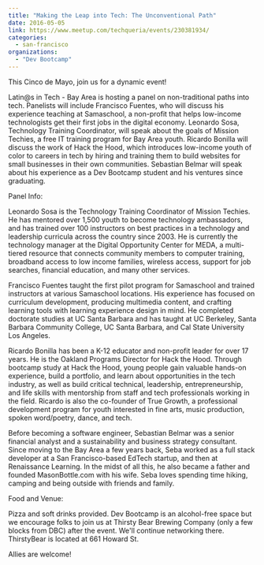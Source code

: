 ```yaml
---
title: "Making the Leap into Tech: The Unconventional Path"
date: 2016-05-05
link: https://www.meetup.com/techqueria/events/230381934/
categories:
  - san-francisco
organizations:
  - "Dev Bootcamp"
---
```


This Cinco de Mayo, join us for a dynamic event!

Latin@s in Tech - Bay Area is hosting a panel on non-traditional paths into tech. Panelists will include Francisco Fuentes, who will discuss his experience teaching at Samaschool, a non-profit that helps low-income technologists get their first jobs in the digital economy. Leonardo Sosa, Technology
Training Coordinator, will speak about the goals of Mission Techies, a free IT training program for Bay Area youth. Ricardo Bonilla will discuss the work of Hack the Hood, which introduces low-income youth of color to careers in tech by hiring and training them to build websites for small businesses
in their own communities. Sebastian Belmar will speak about his experience as a Dev Bootcamp student and his ventures since graduating.

Panel Info:

Leonardo Sosa is the Technology Training Coordinator of Mission Techies. He has mentored over 1,500 youth to become technology ambassadors, and has trained over 100 instructors on best practices in a technology and leadership curricula across the country since 2003. He is currently the technology
manager at the Digital Opportunity Center for MEDA, a multi-tiered resource that connects community members to computer training, broadband access to low income families, wireless access, support for job searches, financial education, and many other services.

Francisco Fuentes taught the first pilot program for Samaschool and trained instructors at various Samaschool locations. His experience has focused on curriculum development, producing multimedia content, and crafting learning tools with learning experience design in mind. He completed doctorate
studies at UC Santa Barbara and has taught at UC Berkeley, Santa Barbara Community College, UC Santa Barbara, and Cal State University Los Angeles.

Ricardo Bonilla has been a K-12 educator and non-profit leader for over 17 years. He is the Oakland Programs Director for Hack the Hood. Through bootcamp study at Hack the Hood, young people gain valuable hands-on experience, build a portfolio, and learn about opportunities in the tech industry, as
well as build critical technical, leadership, entrepreneurship, and life skills with mentorship from staff and tech professionals working in the field. Ricardo is also the co-founder of True Growth, a professional development program for youth interested in fine arts, music production, spoken
word/poetry, dance, and tech.

Before becoming a software engineer, Sebastian Belmar was a senior financial analyst and a sustainability and business strategy consultant. Since moving to the Bay Area a few years back, Seba worked as a full stack developer at a San Francisco-based EdTech startup, and then at Renaissance Learning.
In the midst of all this, he also became a father and founded MasonBottle.com with his wife. Seba loves spending time hiking, camping and being outside with friends and family.

Food and Venue:

Pizza and soft drinks provided. Dev Bootcamp is an alcohol-free space but we encourage folks to join us at Thirsty Bear Brewing Company (only a few blocks from DBC) after the event. We'll continue networking there. ThirstyBear is located at 661 Howard St.

Allies are welcome!
